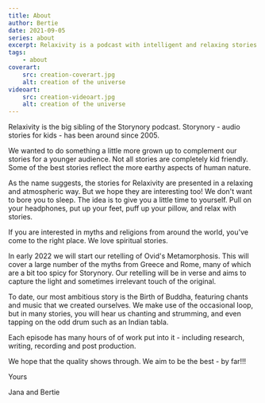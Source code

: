 ```yaml
---
title: About
author: Bertie
date: 2021-09-05
series: about
excerpt: Relaxivity is a podcast with intelligent and relaxing stories
tags: 
    - about
coverart:
    src: creation-coverart.jpg
    alt: creation of the universe
videoart: 
    src: creation-videoart.jpg
    alt: creation of the universe
---
```

Relaxivity is the big sibling of the Storynory podcast.  Storynory  - audio stories for kids - has been around since 2005. 

We wanted to do something a little more grown up to complement our stories for a younger audience. Not all stories are completely kid friendly.  Some of the best stories reflect the more earthy aspects of human nature.  

As the name suggests, the stories for Relaxivity are presented in a relaxing and atmospheric way. But we hope they are interesting too!  We don't want to bore you to sleep.  The idea is to give you a little time to yourself. Pull on your headphones, put up your feet, puff up your pillow, and relax with stories. 

If you are interested in myths and religions from around the world, you've come to the right place. We love spiritual stories.  

In early 2022 we will start our retelling of Ovid's Metamorphosis.  This will cover a large number of the myths from Greece and Rome, many of which are a bit too spicy for Storynory.  Our retelling will be in verse and aims to capture the light and sometimes irrelevant touch of the original.  

To date, our most ambitious story is the Birth of Buddha, featuring chants and music that we created ourselves. We make use of the occasional loop, but in many stories, you will hear us chanting and strumming, and even tapping on the odd drum such as an Indian tabla.   

Each episode has many hours of of work put into it - including research, writing, recording and post production.   

We hope that the quality shows through.  We aim to be the best - by far!!! 

Yours 

Jana and Bertie



